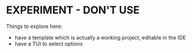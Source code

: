 # EXPERIMENT - DON'T USE

Things to explore here:
- have a template which is actually a working project, editable in the IDE
- have a TUI to select options
